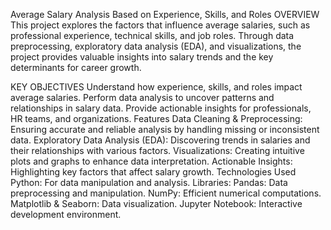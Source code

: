 Average Salary Analysis Based on Experience, Skills, and Roles
OVERVIEW
This project explores the factors that influence average salaries, such as professional experience, technical skills, and job roles. Through data preprocessing, exploratory data analysis (EDA), and visualizations, the project provides valuable insights into salary trends and the key determinants for career growth.

KEY OBJECTIVES
Understand how experience, skills, and roles impact average salaries.
Perform data analysis to uncover patterns and relationships in salary data.
Provide actionable insights for professionals, HR teams, and organizations.
Features
Data Cleaning & Preprocessing: Ensuring accurate and reliable analysis by handling missing or inconsistent data.
Exploratory Data Analysis (EDA): Discovering trends in salaries and their relationships with various factors.
Visualizations: Creating intuitive plots and graphs to enhance data interpretation.
Actionable Insights: Highlighting key factors that affect salary growth.
Technologies Used
Python: For data manipulation and analysis.
Libraries:
Pandas: Data preprocessing and manipulation.
NumPy: Efficient numerical computations.
Matplotlib & Seaborn: Data visualization.
Jupyter Notebook: Interactive development environment.
